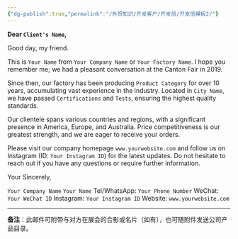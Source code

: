 ```yaml
---
{"dg-publish":true,"permalink":"/外贸知识/开发客户/开发信/开发信模板2/"}
---
```


**Dear `Client's Name`,**

Good day, my friend.

This is `Your Name` from `Your Company Name` or `Your Factory Name`. I hope you remember me; we had a pleasant conversation at the Canton Fair in 2019.

Since then, our factory has been producing `Product Category` for over 10 years, accumulating vast experience in the industry. Located in `City Name`, we have passed `Certifications` and `Tests`, ensuring the highest quality standards.

Our clientele spans various countries and regions, with a significant presence in America, Europe, and Australia. Price competitiveness is our greatest strength, and we are eager to receive your orders.

Please visit our company homepage `www.yourwebsite.com` and follow us on Instagram (ID: `Your Instagram ID`) for the latest updates. Do not hesitate to reach out if you have any questions or require further information.

Your Sincerely,

`Your Company Name`
`Your Name`
Tel/WhatsApp: `Your Phone Number`
WeChat: `Your WeChat ID`
Instagram: `Your Instagram ID`
Website: `www.yourwebsite.com`

---

**备注**：此邮件可附带与对方在展会的合影或名片（如有），也可随附件发送公司产品目录。